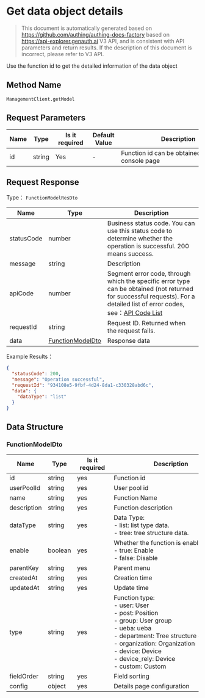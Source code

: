 # Get data object details

<!--
Warning ⚠️:
Do not modify this document directly,
https://github.com/Authing/authing-docs-factory
Use this project to generate
-->

<LastUpdated />

> This document is automatically generated based on https://github.com/authing/authing-docs-factory based on https://api-explorer.genauth.ai V3 API, and is consistent with API parameters and return results. If the description of this document is incorrect, please refer to V3 API.

Use the function id to get the detailed information of the data object

## Method Name

`ManagementClient.getModel`

## Request Parameters

| Name | Type   | <div style="width:80px">Is it required</div> | <div style="width:60px">Default Value</div> | <div style="width:300px">Description</div>        | <div style="width:200px">Example Value</div> |
| ---- | ------ | -------------------------------------------- | ------------------------------------------- | ------------------------------------------------- | -------------------------------------------- |
| id   | string | Yes                                          | -                                           | Function id can be obtained from the console page |                                              |

## Request Response

Type： `FunctionModelResDto`

| Name       | Type                                             | Description                                                                                                                                                                                                                                                                                                                                       |
| ---------- | ------------------------------------------------ | ------------------------------------------------------------------------------------------------------------------------------------------------------------------------------------------------------------------------------------------------------------------------------------------------------------------------------------------------- |
| statusCode | number                                           | Business status code. You can use this status code to determine whether the operation is successful. 200 means success.                                                                                                                                                                                                                           |
| message    | string                                           | Description                                                                                                                                                                                                                                                                                                                                       |
| apiCode    | number                                           | Segment error code, through which the specific error type can be obtained (not returned for successful requests). For a detailed list of error codes, see：[API Code List](https://api-explorer.genauth.ai/?tag=group/%E5%BC%80%E5%8F%91%E5%87%86%E5%A4%87#tag/%E5%BC%80%E5%8F%91%E5%87%86%E5%A4%87/%E9%94%99%E8%AF%AF%E5%A4%84%E7%90%86/apiCode) |
| requestId  | string                                           | Request ID. Returned when the request fails.                                                                                                                                                                                                                                                                                                      |
| data       | <a href="#FunctionModelDto">FunctionModelDto</a> | Response data                                                                                                                                                                                                                                                                                                                                     |

Example Results：

```json
{
  "statusCode": 200,
  "message": "Operation successful",
  "requestId": "934108e5-9fbf-4d24-8da1-c330328abd6c",
  "data": {
    "dataType": "list"
  }
}
```

## Data Structure

### <a id="FunctionModelDto"></a> FunctionModelDto

| Name        | Type    | <div style="width:80px">Is it required</div> | <div style="width:300px">Description</div>                                                                                                                                                                                                   | <div style="width:200px">Example Value</div> |
| ----------- | ------- | -------------------------------------------- | -------------------------------------------------------------------------------------------------------------------------------------------------------------------------------------------------------------------------------------------- | -------------------------------------------- |
| id          | string  | yes                                          | Function id                                                                                                                                                                                                                                  |                                              |
| userPoolId  | string  | yes                                          | User pool id                                                                                                                                                                                                                                 |                                              |
| name        | string  | yes                                          | Function Name                                                                                                                                                                                                                                |                                              |
| description | string  | yes                                          | Function description                                                                                                                                                                                                                         |                                              |
| dataType    | string  | yes                                          | Data Type: <br> - list: list type data. <br> - tree: tree structure data. <br>                                                                                                                                                               | list                                         |
| enable      | boolean | yes                                          | Whether the function is enabled:<br> - true: Enable<br> - false: Disable<br>                                                                                                                                                                 |                                              |
| parentKey   | string  | yes                                          | Parent menu                                                                                                                                                                                                                                  |                                              |
| createdAt   | string  | yes                                          | Creation time                                                                                                                                                                                                                                |                                              |
| updatedAt   | string  | yes                                          | Update time                                                                                                                                                                                                                                  |                                              |
| type        | string  | yes                                          | Function type:<br> - user: User<br> - post: Position<br> - group: User group<br> - ueba: ueba<br> - department: Tree structure data<br> - organization: Organization<br> - device: Device<br> - device_rely: Device<br> - custom: Custom<br> | ueba                                         |
| fieldOrder  | string  | yes                                          | Field sorting                                                                                                                                                                                                                                |                                              |
| config      | object  | yes                                          | Details page configuration                                                                                                                                                                                                                   |                                              |
